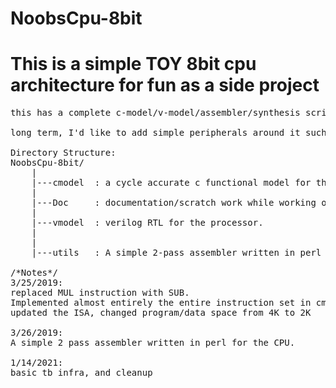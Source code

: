 # NoobsCpu-8bit
# This is a simple TOY 8bit cpu architecture for fun as a side project
<pre>
this has a complete c-model/v-model/assembler/synthesis scripts for ice40 fpga

long term, I'd like to add simple peripherals around it such as uart/spi and treat it as simple mcu, running a simple game

Directory Structure:
NoobsCpu-8bit/
    |
    |---cmodel  : a cycle accurate c functional model for the cpu
    |
    |---Doc     : documentation/scratch work while working on the project. The start was with an xls file that briefly captures the ISA
    |
    |---vmodel  : verilog RTL for the processor.
    |
    |
    |---utils   : A simple 2-pass assembler written in perl for the NoobsCpu-ISA

/*Notes*/
3/25/2019: 
replaced MUL instruction with SUB.
Implemented almost entirely the entire instruction set in cmodel
updated the ISA, changed program/data space from 4K to 2K

3/26/2019:
A simple 2 pass assembler written in perl for the CPU.

1/14/2021:
basic tb infra, and cleanup
</pre>
